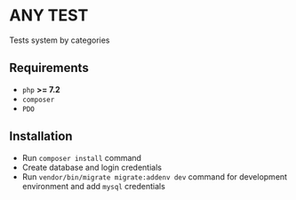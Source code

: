 # ANY TEST

Tests system by categories

## Requirements

- `php` **>= 7.2**
- `composer`
- `PDO`

## Installation

- Run `composer install` command
- Create database and login credentials
- Run `vendor/bin/migrate migrate:addenv dev` command for development environment and add `mysql` credentials